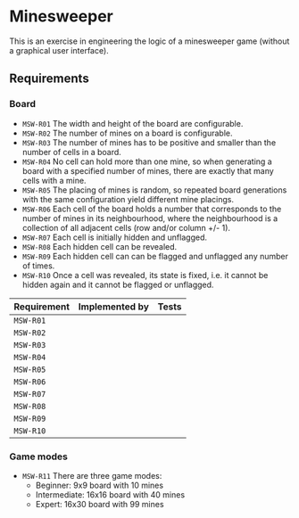 # Minesweeper

This is an exercise in engineering the logic of a minesweeper game (without a graphical user interface).

## Requirements

### Board

* `MSW-R01` The width and height of the board are configurable.
* `MSW-R02` The number of mines on a board is configurable.
* `MSW-R03` The number of mines has to be positive and smaller than the number of cells in a board.
* `MSW-R04` No cell can hold more than one mine, so when generating a board with a specified number of mines, there are exactly that many cells with a mine.
* `MSW-R05` The placing of mines is random, so repeated board generations with the same configuration yield different mine placings.
* `MSW-R06` Each cell of the board holds a number that corresponds to the number of mines in its neighbourhood, where the neighbourhood is a collection of all adjacent cells (row and/or column +/- 1).
* `MSW-R07` Each cell is initially hidden and unflagged. 
* `MSW-R08` Each hidden cell can be revealed.
* `MSW-R09` Each hidden cell can can be flagged and unflagged any number of times.
* `MSW-R10` Once a cell was revealed, its state is fixed, i.e. it cannot be hidden again and it cannot be flagged or unflagged.

| Requirement | Implemented by | Tests |
|-------------|----------------|-------|
| `MSW-R01` | | |
| `MSW-R02` | | |
| `MSW-R03` | | |
| `MSW-R04` | | |
| `MSW-R05` | | |
| `MSW-R06` | | |
| `MSW-R07` | | |
| `MSW-R08` | | |
| `MSW-R09` | | |
| `MSW-R10` | | |

### Game modes

* `MSW-R11` There are three game modes:
    * Beginner: 9x9 board with 10 mines
    * Intermediate: 16x16 board with 40 mines
    * Expert: 16x30 board with 99 mines